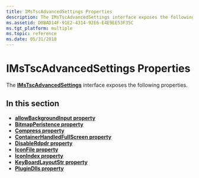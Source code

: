 ```yaml
---
title: IMsTscAdvancedSettings Properties
description: The IMsTscAdvancedSettings interface exposes the following properties.
ms.assetid: D0BAD14F-91E2-4314-92E6-E4E9EE53F35C
ms.tgt_platform: multiple
ms.topic: reference
ms.date: 05/31/2018
---
```


# IMsTscAdvancedSettings Properties

The [**IMsTscAdvancedSettings**](imstscadvancedsettings-interface.md) interface exposes the following properties.

## In this section

-   [**allowBackgroundInput property**](imstscadvancedsettings-allowbackgroundinput.md)
-   [**BitmapPeristence property**](imstscadvancedsettings-bitmapperistence.md)
-   [**Compress property**](imstscadvancedsettings-compress.md)
-   [**ContainerHandledFullScreen property**](imstscadvancedsettings-containerhandledfullscreen.md)
-   [**DisableRdpdr property**](imstscadvancedsettings-disablerdpdr.md)
-   [**IconFile property**](imstscadvancedsettings-iconfile.md)
-   [**IconIndex property**](imstscadvancedsettings-iconindex.md)
-   [**KeyBoardLayoutStr property**](imstscadvancedsettings-keyboardlayoutstr.md)
-   [**PluginDlls property**](imstscadvancedsettings-plugindlls.md)

 

 




